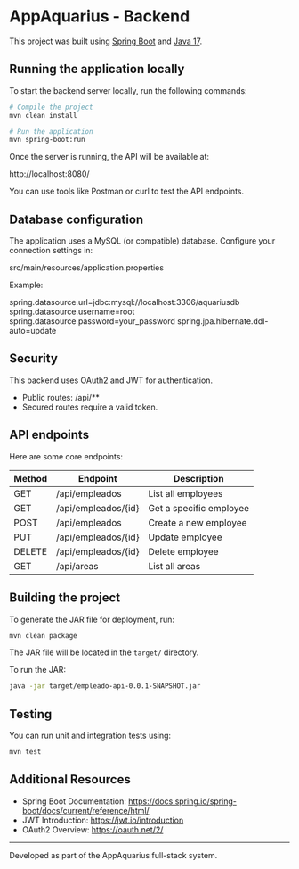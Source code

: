 # AppAquarius - Backend

This project was built using [Spring Boot](https://spring.io/projects/spring-boot) and [Java 17](https://openjdk.org/projects/jdk/17/).

## Running the application locally

To start the backend server locally, run the following commands:

```bash
# Compile the project
mvn clean install

# Run the application
mvn spring-boot:run
```

Once the server is running, the API will be available at:

http://localhost:8080/

You can use tools like Postman or curl to test the API endpoints.

## Database configuration

The application uses a MySQL (or compatible) database. Configure your connection settings in:

src/main/resources/application.properties

Example:

spring.datasource.url=jdbc:mysql://localhost:3306/aquariusdb
spring.datasource.username=root
spring.datasource.password=your_password
spring.jpa.hibernate.ddl-auto=update

## Security

This backend uses OAuth2 and JWT for authentication.

- Public routes: /api/**
- Secured routes require a valid token.

## API endpoints

Here are some core endpoints:

| Method | Endpoint               | Description              |
|--------|------------------------|--------------------------|
| GET    | /api/empleados         | List all employees       |
| GET    | /api/empleados/{id}    | Get a specific employee  |
| POST   | /api/empleados         | Create a new employee    |
| PUT    | /api/empleados/{id}    | Update employee          |
| DELETE | /api/empleados/{id}    | Delete employee          |
| GET    | /api/areas             | List all areas           |

## Building the project

To generate the JAR file for deployment, run:

```bash
mvn clean package
```

The JAR file will be located in the `target/` directory.

To run the JAR:

```bash
java -jar target/empleado-api-0.0.1-SNAPSHOT.jar
```

## Testing

You can run unit and integration tests using:

```bash
mvn test
```

## Additional Resources

- Spring Boot Documentation: https://docs.spring.io/spring-boot/docs/current/reference/html/
- JWT Introduction: https://jwt.io/introduction
- OAuth2 Overview: https://oauth.net/2/

---

Developed as part of the AppAquarius full-stack system.
